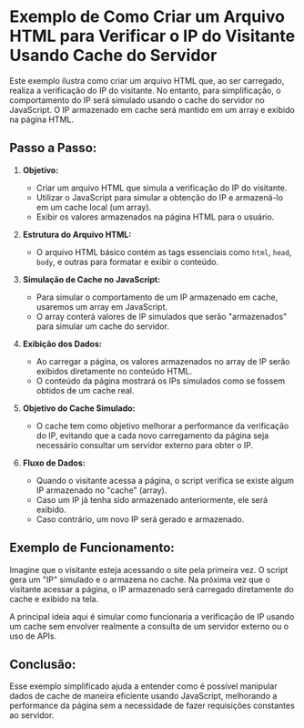 # Exemplo de Como Criar um Arquivo HTML para Verificar o IP do Visitante Usando Cache do Servidor

Este exemplo ilustra como criar um arquivo HTML que, ao ser carregado, realiza a verificação do IP do visitante. No entanto, para simplificação, o comportamento do IP será simulado usando o cache do servidor no JavaScript. O IP armazenado em cache será mantido em um array e exibido na página HTML.

## Passo a Passo:

1. **Objetivo:**
   - Criar um arquivo HTML que simula a verificação do IP do visitante.
   - Utilizar o JavaScript para simular a obtenção do IP e armazená-lo em um cache local (um array).
   - Exibir os valores armazenados na página HTML para o usuário.

2. **Estrutura do Arquivo HTML:**
   - O arquivo HTML básico contém as tags essenciais como `html`, `head`, `body`, e outras para formatar e exibir o conteúdo.
   
3. **Simulação de Cache no JavaScript:**
   - Para simular o comportamento de um IP armazenado em cache, usaremos um array em JavaScript.
   - O array conterá valores de IP simulados que serão "armazenados" para simular um cache do servidor.
   
4. **Exibição dos Dados:**
   - Ao carregar a página, os valores armazenados no array de IP serão exibidos diretamente no conteúdo HTML.
   - O conteúdo da página mostrará os IPs simulados como se fossem obtidos de um cache real.

5. **Objetivo do Cache Simulado:**
   - O cache tem como objetivo melhorar a performance da verificação do IP, evitando que a cada novo carregamento da página seja necessário consultar um servidor externo para obter o IP.

6. **Fluxo de Dados:**
   - Quando o visitante acessa a página, o script verifica se existe algum IP armazenado no "cache" (array).
   - Caso um IP já tenha sido armazenado anteriormente, ele será exibido.
   - Caso contrário, um novo IP será gerado e armazenado.

## Exemplo de Funcionamento:

Imagine que o visitante esteja acessando o site pela primeira vez. O script gera um "IP" simulado e o armazena no cache. Na próxima vez que o visitante acessar a página, o IP armazenado será carregado diretamente do cache e exibido na tela.

A principal ideia aqui é simular como funcionaria a verificação de IP usando um cache sem envolver realmente a consulta de um servidor externo ou o uso de APIs.

## Conclusão:

Esse exemplo simplificado ajuda a entender como é possível manipular dados de cache de maneira eficiente usando JavaScript, melhorando a performance da página sem a necessidade de fazer requisições constantes ao servidor.